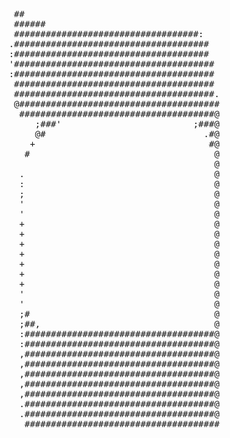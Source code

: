                                            
<pre>  
  ##                                       
  ######                                   
  ###################################:     
 .#####################################    
 :#####################################    
 '######################################   
 :######################################   
  ######################################   
  ######################################.  
  @######################################  
   #####################################@  
      ;###'                         ;###@  
      @#                              .#@  
     +                                 #@  
    #                                   @  
                                        @  
   .                                    @  
   :                                    @  
   ;                                    @  
   '                                    @  
   '                                    @  
   +                                    @  
   +                                    @  
   +                                    @  
   +                                    @  
   +                                    @  
   +                                    @  
   +                                    @  
   '                                    @  
   '                                    @  
   ;#                                   @  
   ;##,                                 @  
   :####################################@  
   :####################################@  
   ,####################################@  
   ,####################################@  
   ,####################################@  
   ,####################################@  
   ,####################################@  
   .####################################@  
   .####################################@  
    #####################################  
</pre>
